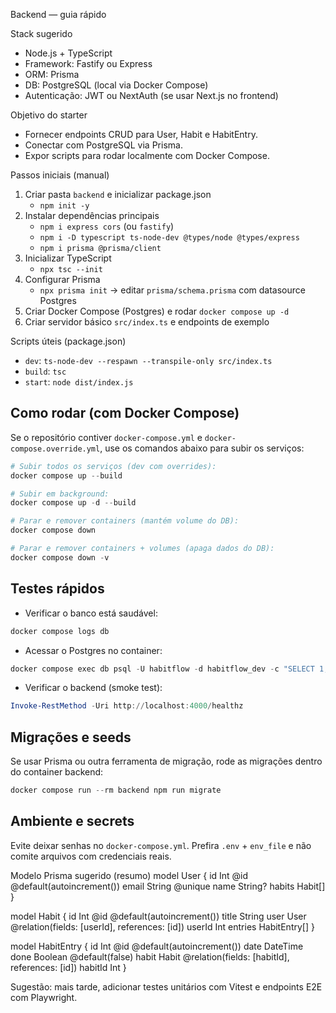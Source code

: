 Backend — guia rápido

Stack sugerido

- Node.js + TypeScript
- Framework: Fastify ou Express
- ORM: Prisma
- DB: PostgreSQL (local via Docker Compose)
- Autenticação: JWT ou NextAuth (se usar Next.js no frontend)

Objetivo do starter

- Fornecer endpoints CRUD para User, Habit e HabitEntry.
- Conectar com PostgreSQL via Prisma.
- Expor scripts para rodar localmente com Docker Compose.

Passos iniciais (manual)

1. Criar pasta `backend` e inicializar package.json
   - `npm init -y`
2. Instalar dependências principais
   - `npm i express cors` (ou `fastify`)
   - `npm i -D typescript ts-node-dev @types/node @types/express`
   - `npm i prisma @prisma/client`
3. Inicializar TypeScript
   - `npx tsc --init`
4. Configurar Prisma
   - `npx prisma init` -> editar `prisma/schema.prisma` com datasource Postgres
5. Criar Docker Compose (Postgres) e rodar `docker compose up -d`
6. Criar servidor básico `src/index.ts` e endpoints de exemplo

Scripts úteis (package.json)

- `dev`: `ts-node-dev --respawn --transpile-only src/index.ts`
- `build`: `tsc`
- `start`: `node dist/index.js`

## Como rodar (com Docker Compose)

Se o repositório contiver `docker-compose.yml` e `docker-compose.override.yml`, use os comandos abaixo para subir os serviços:

```powershell
# Subir todos os serviços (dev com overrides):
docker compose up --build

# Subir em background:
docker compose up -d --build

# Parar e remover containers (mantém volume do DB):
docker compose down

# Parar e remover containers + volumes (apaga dados do DB):
docker compose down -v
```

## Testes rápidos

- Verificar o banco está saudável:

```powershell
docker compose logs db
```

- Acessar o Postgres no container:

```powershell
docker compose exec db psql -U habitflow -d habitflow_dev -c "SELECT 1;"
```

- Verificar o backend (smoke test):

```powershell
Invoke-RestMethod -Uri http://localhost:4000/healthz
```

## Migrações e seeds

Se usar Prisma ou outra ferramenta de migração, rode as migrações dentro do container backend:

```powershell
docker compose run --rm backend npm run migrate
```

## Ambiente e secrets

Evite deixar senhas no `docker-compose.yml`. Prefira `.env` + `env_file` e não comite arquivos com credenciais reais.

Modelo Prisma sugerido (resumo)
model User {
id Int @id @default(autoincrement())
email String @unique
name String?
habits Habit[]
}

model Habit {
id Int @id @default(autoincrement())
title String
user User @relation(fields: [userId], references: [id])
userId Int
entries HabitEntry[]
}

model HabitEntry {
id Int @id @default(autoincrement())
date DateTime
done Boolean @default(false)
habit Habit @relation(fields: [habitId], references: [id])
habitId Int
}

Sugestão: mais tarde, adicionar testes unitários com Vitest e endpoints E2E com Playwright.
